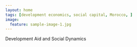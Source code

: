 ```yaml
---
layout: home
tags: [development economics, social capital, Morocco, ]
image:
  feature: sample-image-1.jpg
---
```


Development Aid and Social Dynamics